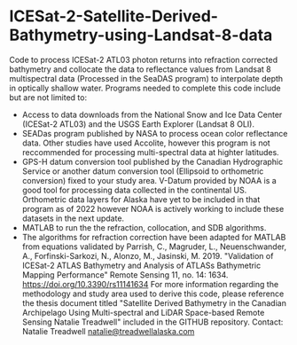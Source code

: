 # ICESat-2-Satellite-Derived-Bathymetry-using-Landsat-8-data
Code to process ICESat-2 ATL03 photon returns into refraction corrected bathymetry and collocate the data to reflectance values from Landsat 8 multispectral data (Processed in the SeaDAS program) to interpolate depth in optically shallow water. 
Programs needed to complete this code include but are not limited to: 
- Access to data downloads from the National Snow and Ice Data Center (ICESat-2 ATL03) and the USGS Earth Explorer (Landsat 8 OLI). 
- SEADas program published by NASA to process ocean color reflectance data. Other studies have used Accolite, however this program is not reccommended for processing multi-spectral data at highter latitudes. 
- GPS-H datum conversion tool published by the Canadian Hydrographic Service or another datum conversion tool (Ellipsoid to orthometric conversion) fixed to your study area. V-Datum provided by NOAA is a good tool for processing data collected in the continental US. Orthometric data layers for Alaska have yet to be included in that program as of 2022 however NOAA is actively working to include these datasets in the next update. 
- MATLAB to run the the refraction, collocation, and SDB algorithms. 
- The algorithms for refraction correction have been adapted for MATLAB from equations validated by Parrish, C., Magruder, L., Neuenschwander, A., Forfinski-Sarkozi, N., Alonzo, M., Jasinski, M. 2019. "Validation of ICESat-2 ATLAS Bathymetry and Analysis of ATLASs Bathymetric Mapping Performance" Remote Sensing 11, no. 14: 1634.
https://doi.org/10.3390/rs11141634
For more information regarding the methodology and study area used to derive this code, please reference the thesis document titled "Satellite Derived Bathymetry in the Canadian Archipelago Using Multi-spectral and LiDAR Space-based Remote Sensing Natalie Treadwell" included in the GITHUB repository. 
Contact: Natalie Treadwell natalie@treadwellalaska.com
